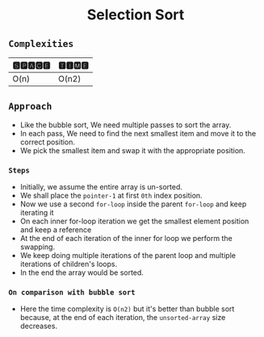 <h1 align="center">Selection Sort</h1>

## `Complexities`

| 🆂🅿🅰🅲🅴 | 🆃🅸🅼🅴 |
| -------- | ------- |
| O(n) | O(n2) |


## `Approach`
* Like the bubble sort, We need multiple passes to sort the array.
* In each pass, We need to find the next smallest item and move it to the correct position.
* We pick the smallest item and swap it with the appropriate position.

### `Steps`
* Initially, we assume the entire array is un-sorted.
* We shall place the `pointer-1` at first `0th` index position.
* Now we use a second `for-loop` inside the parent `for-loop` and keep iterating it
* On each inner for-loop iteration we get the smallest element position and keep a reference
* At the end of each iteration of the inner for loop we perform the swapping.
* We keep doing multiple iterations of the parent loop and multiple iterations of children's loops.
* In the end the array would be sorted.

### `On comparison with bubble sort`  
* Here the time complexity is `O(n2)` but it's better than bubble sort because, at the end of each iteration, the `unsorted-array` size decreases.
